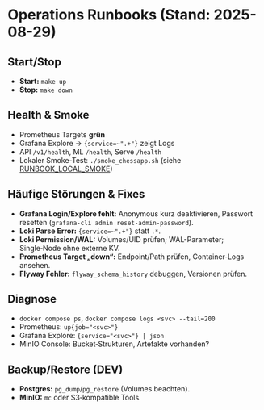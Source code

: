 # Operations Runbooks (Stand: 2025-08-29)

## Start/Stop
- **Start:** `make up`  
- **Stop:** `make down`

## Health & Smoke
- Prometheus Targets **grün**
- Grafana Explore → `{service=~".+"}` zeigt Logs
- API `/v1/health`, ML `/health`, Serve `/health`
- Lokaler Smoke-Test: `./smoke_chessapp.sh` (siehe [RUNBOOK_LOCAL_SMOKE](./RUNBOOK_LOCAL_SMOKE.md))

## Häufige Störungen & Fixes
- **Grafana Login/Explore fehlt:** Anonymous kurz deaktivieren, Passwort resetten (`grafana-cli admin reset-admin-password`). 
- **Loki Parse Error:** `{service=~".+"}` statt `.*`.
- **Loki Permission/WAL:** Volumes/UID prüfen; WAL-Parameter; Single‑Node ohne externe KV.
- **Prometheus Target „down“:** Endpoint/Path prüfen, Container‑Logs ansehen.
- **Flyway Fehler:** `flyway_schema_history` debuggen, Versionen prüfen.

## Diagnose
- `docker compose ps`, `docker compose logs <svc> --tail=200`
- Prometheus: `up{job="<svc>"}`
- Grafana Explore: `{service="<svc>"} | json`
- MinIO Console: Bucket‑Strukturen, Artefakte vorhanden?

## Backup/Restore (DEV)
- **Postgres:** `pg_dump`/`pg_restore` (Volumes beachten).
- **MinIO:** `mc` oder S3‑kompatible Tools.

